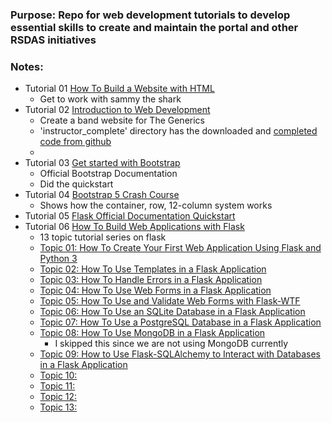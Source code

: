 ### Purpose: Repo for web development tutorials to develop essential skills to create and maintain the portal and other RSDAS initiatives
### Notes:
* Tutorial 01 [How To Build a Website with HTML](https://www.digitalocean.com/community/tutorial-series/how-to-build-a-website-with-html)
   - Get to work with sammy the shark
* Tutorial 02 [Introduction to Web Development](https://www.youtube.com/playlist?list=PLZlA0Gpn_vH-cEDOofOujFIknfZZpIk3a)
   - Create a band website for The Generics
   - 'instructor_complete' directory has the downloaded and [completed code from github](https://github.com/WebDevSimplified/Introduction-to-Web-Development)
   - 
* Tutorial 03 [Get started with Bootstrap](https://getbootstrap.com/docs/5.3/getting-started/introduction/)
   - Official Bootstrap Documentation
   - Did the quickstart
* Tutorial 04 [Bootstrap 5 Crash Course](https://www.youtube.com/watch?v=Jyvffr3aCp0)
   - Shows how the container, row, 12-column system works
* Tutorial 05 [Flask Official Documentation Quickstart](https://flask.palletsprojects.com/en/latest/quickstart/)
* Tutorial 06 [How To Build Web Applications with Flask](https://www.digitalocean.com/community/tutorial-series/how-to-create-web-sites-with-flask)
   - 13 topic tutorial series on flask
   - [Topic 01: How To Create Your First Web Application Using Flask and Python 3](https://www.digitalocean.com/community/tutorials/how-to-create-your-first-web-application-using-flask-and-python-3)
   - [Topic 02: How To Use Templates in a Flask Application](https://www.digitalocean.com/community/tutorials/how-to-use-templates-in-a-flask-application)
   - [Topic 03: How To Handle Errors in a Flask Application](https://www.digitalocean.com/community/tutorials/how-to-handle-errors-in-a-flask-application)
   - [Topic 04: How To Use Web Forms in a Flask Application](https://www.digitalocean.com/community/tutorials/how-to-use-web-forms-in-a-flask-application)
   - [Topic 05: How To Use and Validate Web Forms with Flask-WTF](https://www.digitalocean.com/community/tutorials/how-to-use-and-validate-web-forms-with-flask-wtf)
   - [Topic 06: How To Use an SQLite Database in a Flask Application](https://www.digitalocean.com/community/tutorials/how-to-use-an-sqlite-database-in-a-flask-application)
   - [Topic 07: How To Use a PostgreSQL Database in a Flask Application](https://www.digitalocean.com/community/tutorials/how-to-use-a-postgresql-database-in-a-flask-application)
   - [Topic 08: How To Use MongoDB in a Flask Application](https://www.digitalocean.com/community/tutorials/how-to-use-mongodb-in-a-flask-application)
     - I skipped this since we are not using MongoDB currently
   - [Topic 09: How to Use Flask-SQLAlchemy to Interact with Databases in a Flask Application](https://www.digitalocean.com/community/tutorials/how-to-use-flask-sqlalchemy-to-interact-with-databases-in-a-flask-application)
   - [Topic 10: ]()
   - [Topic 11: ]()
   - [Topic 12: ]()
   - [Topic 13: ]()
   